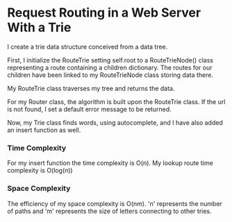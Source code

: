 # Request Routing in a Web Server With a Trie

I create a trie data structure conceived from a data tree.

First, I initialize the RouteTrie setting self.root to
a RouteTrieNode() class representing a route containing a children
dictionary. The routes for our children have been linked to my
RouteTrieNode class storing data there.

My RouteTrie class traverses my tree and returns the data. 

For my Router class, the algorithm is built upon the RouteTrie class.
If the url is not found, I set a default error message to be returned.

Now, my Trie class finds words, using autocomplete, and I have also
added an insert function as well.

### Time Complexity
For my insert function the time complexity is O(n).
My lookup route time complexity is O(log(n))

### Space Complexity
The efficiency of my space complexity is O(nm). 
'n' represents the number of paths and 'm' represents the size of letters
connecting to other tries.
